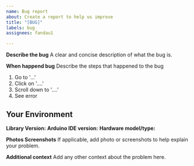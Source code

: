 ```yaml
---
name: Bug report
about: Create a report to help us improve
title: "[BUG]"
labels: bug
assignees: fandau1

---
```


**Describe the bug**
A clear and concise description of what the bug is.

**When happend bug**
Describe the steps that happened to the bug
1. Go to '...'
2. Click on '....'
3. Scroll down to '....'
4. See error

## Your Environment
**Library Version:** 
**Arduino IDE version:** 
**Hardware model/type:** 

**Photos Screenshots**
If applicable, add photo or screenshots to help explain your problem.

**Additional context**
Add any other context about the problem here.
